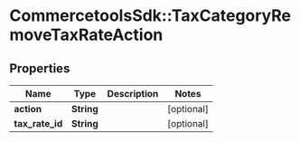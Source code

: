 # CommercetoolsSdk::TaxCategoryRemoveTaxRateAction

## Properties
Name | Type | Description | Notes
------------ | ------------- | ------------- | -------------
**action** | **String** |  | [optional] 
**tax_rate_id** | **String** |  | [optional] 

